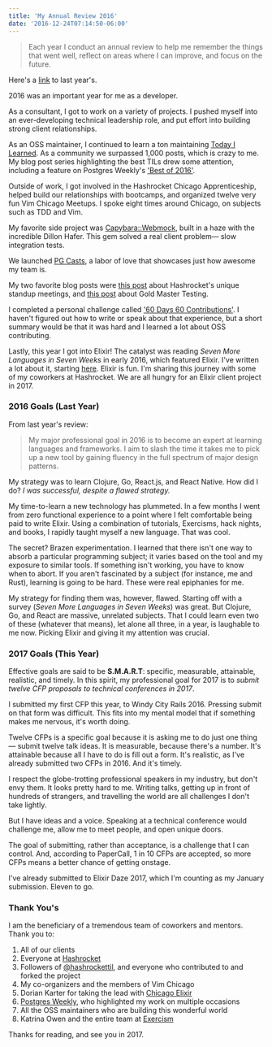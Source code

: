 ```yaml
---
title: 'My Annual Review 2016'
date: '2016-12-24T07:14:50-06:00'
---
```


> Each year I conduct an annual review to help me remember the things that went
> well, reflect on areas where I can improve, and focus on the future.

Here's a [link](/my-annual-review-2015) to last year's.

2016 was an important year for me as a developer.

As a consultant, I got to work on a variety of projects. I pushed myself into
an ever-developing technical leadership role, and put effort into building
strong client relationships.

As an OSS maintainer, I continued to learn a ton maintaining [Today I
Learned](https://til.hashrocket.com). As a community we surpassed 1,000 posts,
which is crazy to me. My blog post series highlighting the best TILs drew some
attention, including a feature on Postgres Weekly's ['Best of
2016'](http://postgresweekly.com/issues/187).

Outside of work, I got involved in the Hashrocket Chicago Apprenticeship,
helped build our relationships with bootcamps, and organized twelve very fun
Vim Chicago Meetups. I spoke eight times around Chicago, on subjects such as
TDD and Vim.

My favorite side project was
[Capybara::Webmock](https://github.com/hashrocket/capybara-webmock), built in a
haze with the incredible Dillon Hafer. This gem solved a real client problem—
slow integration tests. 

We launched [PG Casts](https://www.pgcasts.com), a labor of love that showcases
just how awesome my team is.

My two favorite blog posts were [this
post](https://hashrocket.com/blog/posts/hashrocket-stands-up) about
Hashrocket's unique standup meetings, and [this
post](https://hashrocket.com/blog/posts/gold-master-testing) about Gold Master
Testing.

I completed a personal challenge called ['60 Days 60
Contributions'](/60-days-60-contributions). I haven't figured out how to write
or speak about that experience, but a short summary would be that it was hard
and I learned a lot about OSS contributing.

Lastly, this year I got into Elixir! The catalyst was reading *Seven More
Languages in Seven Weeks* in early 2016, which featured Elixir.  I've written a
lot about it, starting [here](/why-elixir). Elixir is
fun. I'm sharing this journey with some of my coworkers at Hashrocket. We are
all hungry for an Elixir client project in 2017.

### 2016 Goals (Last Year)

From last year's review:

> My major professional goal in 2016 is to become an expert at learning
> languages and frameworks. I aim to slash the time it takes me to pick up a
> new tool by gaining fluency in the full spectrum of major design patterns.

My strategy was to learn Clojure, Go, React.js, and React Native.  How did I
do? *I was successful, despite a flawed strategy.*

My time-to-learn a new technology has plummeted. In a few months I went from
zero functional experience to a point where I felt comfortable being paid to
write Elixir. Using a combination of tutorials, Exercisms, hack nights, and
books, I rapidly taught myself a new language. That was cool.

The secret? Brazen experimentation. I learned that there isn't one way to
absorb a particular programming subject; it varies based on the tool and my
exposure to similar tools. If something isn't working, you have to know when to
abort. If you aren't fascinated by a subject (for instance, me and Rust),
learning is going to be hard. These were real epiphanies for me.

My strategy for finding them was, however, flawed. Starting off with a survey
(*Seven More Languages in Seven Weeks*) was great. But Clojure, Go, and React
are massive, unrelated subjects. That I could learn even two of these (whatever
that means), let alone all three, in a year, is laughable to me now. Picking
Elixir and giving it my attention was crucial.

### 2017 Goals (This Year)

Effective goals are said to be **S.M.A.R.T**: specific, measurable, attainable,
realistic, and timely. In this spirit, my professional goal for 2017 is to
*submit twelve CFP proposals to technical conferences in 2017*.

I submitted my first CFP this year, to Windy City Rails 2016. Pressing submit
on that form was difficult. This fits into my mental model that if something
makes me nervous, it's worth doing.

Twelve CFPs is a specific goal because it is asking me to do just one thing—
submit twelve talk ideas. It is measurable, because there's a number. It's
attainable because all I have to do is fill out a form. It's realistic, as I've
already submitted two CFPs in 2016. And it's timely.

I respect the globe-trotting professional speakers in my industry, but don't
envy them. It looks pretty hard to me. Writing talks, getting up in front of
hundreds of strangers, and travelling the world are all challenges I don't take
lightly.

But I have ideas and a voice. Speaking at a technical conference would
challenge me, allow me to meet people, and open unique doors.

The goal of submitting, rather than acceptance, is a challenge that I can
control. And, according to PaperCall, 1 in 10 CFPs are accepted, so more CFPs
means a better chance of getting onstage.

I've already submitted to Elixir Daze 2017, which I'm counting as my January
submission. Eleven to go.

### Thank You's

I am the beneficiary of a tremendous team of coworkers and mentors. Thank you
to:

1. All of our clients
1. Everyone at [Hashrocket](https://hashrocket.com)
1. Followers of [@hashrockettil](https://twitter.com/hashrockettil), and
everyone who contributed to and forked the project
1. My co-organizers and the members of Vim Chicago
1. Dorian Karter for taking the lead with [Chicago
Elixir](https://www.meetup.com/ChicagoElixir)
1. [Postgres Weekly](https://twitter.com/postgresweekly), who highlighted my
work on multiple occasions
1. All the OSS maintainers who are building this wonderful world
1. Katrina Owen and the entire team at [Exercism](http://exercism.io)

Thanks for reading, and see you in 2017.
